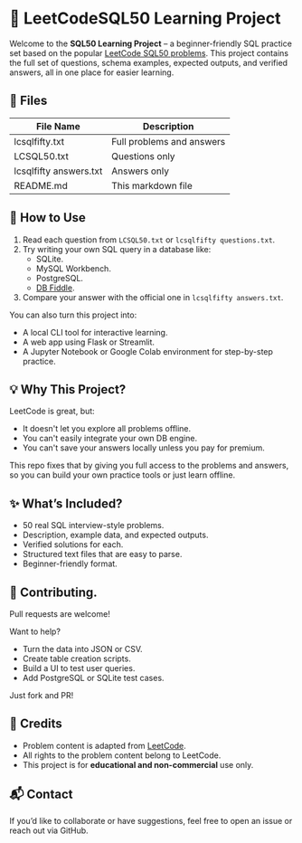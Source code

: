 # 📘 LeetCodeSQL50 Learning Project

Welcome to the **SQL50 Learning Project** – a beginner-friendly SQL practice set based on the popular [LeetCode SQL50 problems](https://leetcode.com/problemset/database/). This project contains the full set of questions, schema examples, expected outputs, and verified answers, all in one place for easier learning.

## 📁 Files

| File Name               | Description                     |
|-------------------------|---------------------------------|
|  lcsqlfifty.txt         | Full problems and answers       |
|  LCSQL50.txt            | Questions only                  |
|  lcsqlfifty answers.txt | Answers only                    |
|  README.md              | This markdown file              |



## 🚀 How to Use

1. Read each question from `LCSQL50.txt` or `lcsqlfifty questions.txt`.
2. Try writing your own SQL query in a database like:
   - SQLite.
   - MySQL Workbench.
   - PostgreSQL.
   - [DB Fiddle](https://www.db-fiddle.com/).
3. Compare your answer with the official one in `lcsqlfifty answers.txt`.

You can also turn this project into:
- A local CLI tool for interactive learning.
- A web app using Flask or Streamlit.
- A Jupyter Notebook or Google Colab environment for step-by-step practice.

## 💡 Why This Project?

LeetCode is great, but:
- It doesn't let you explore all problems offline.
- You can't easily integrate your own DB engine.
- You can't save your answers locally unless you pay for premium.

This repo fixes that by giving you full access to the problems and answers, so you can build your own practice tools or just learn offline.

## ✨ What’s Included?

- 50 real SQL interview-style problems.
- Description, example data, and expected outputs.
- Verified solutions for each.
- Structured text files that are easy to parse.
- Beginner-friendly format.

## 🤝 Contributing.

Pull requests are welcome!

Want to help?
- Turn the data into JSON or CSV.
- Create table creation scripts.
- Build a UI to test user queries.
- Add PostgreSQL or SQLite test cases.

Just fork and PR!

## 🧠 Credits

- Problem content is adapted from [LeetCode](https://leetcode.com).
- All rights to the problem content belong to LeetCode.
- This project is for **educational and non-commercial** use only.

## 📬 Contact

If you’d like to collaborate or have suggestions, feel free to open an issue or reach out via GitHub.
